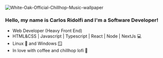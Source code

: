 ![White-Oak-Official-Chillhop-Music-wallpaper](https://user-images.githubusercontent.com/27232476/142006943-538c42ca-babc-4df4-8b3d-5805c06283c0.gif)

### Hello, my name is Carlos Ridolfi and I'm a Software Developer!
- Web Developer (Heavy Front End)
- HTML&CSS | Javascript | Typescript | React | Node | NextJs 💻
- Linux 🐧 and Windows 🪟
- In love with coffee and chillhop lofi 🦝
